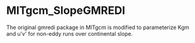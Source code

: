# MITgcm_SlopeGMREDI
The original gmredi package in MITgcm is modified to parameterize Kgm and u'v' for non-eddy runs over continental slope.
